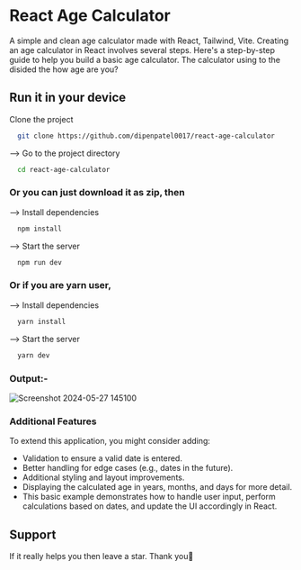 
# React Age Calculator

A simple and clean age calculator made with React, Tailwind, Vite.
Creating an age calculator in React involves several steps. Here's a step-by-step guide to help you build a basic age calculator.
The calculator using to the disided the how age are you?

## Run it in your device

Clone the project

```bash
  git clone https://github.com/dipenpatel0017/react-age-calculator
```

--> Go to the project directory

```bash
  cd react-age-calculator
```

### Or you can just download it as zip, then

--> Install dependencies

```bash
  npm install 
```

--> Start the server

```bash
  npm run dev
```

### Or if you are yarn user,

--> Install dependencies

```bash
  yarn install
```

--> Start the server

```bash
  yarn dev
```
### Output:-
![Screenshot 2024-05-27 145100](https://github.com/dipenpatel0017/react-age-calculator/assets/154975783/c6cb5165-0fb7-4fb9-b000-f7929f6d262e)

### Additional Features
To extend this application, you might consider adding:

- Validation to ensure a valid date is entered.
- Better handling for edge cases (e.g., dates in the future).
- Additional styling and layout improvements.
- Displaying the calculated age in years, months, and days for more detail.
- This basic example demonstrates how to handle user input, perform calculations based on dates, and update the UI accordingly in React.
  
## Support

If it really helps you then leave a star. Thank you💖
